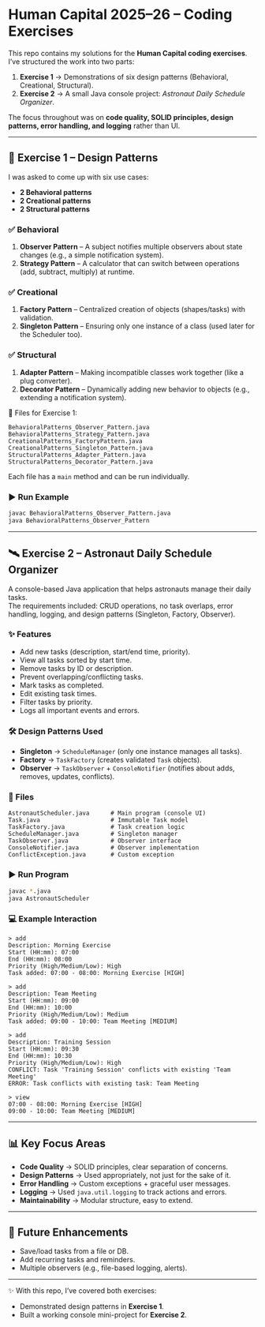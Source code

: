 # Human Capital 2025–26 – Coding Exercises

This repo contains my solutions for the **Human Capital coding exercises**.  
I’ve structured the work into two parts:  

1. **Exercise 1** → Demonstrations of six design patterns (Behavioral, Creational, Structural).  
2. **Exercise 2** → A small Java console project: *Astronaut Daily Schedule Organizer*.  

The focus throughout was on **code quality, SOLID principles, design patterns, error handling, and logging** rather than UI.

---

## 🚀 Exercise 1 – Design Patterns

I was asked to come up with six use cases:  

- **2 Behavioral patterns**  
- **2 Creational patterns**  
- **2 Structural patterns**  

### ✅ Behavioral
1. **Observer Pattern** – A subject notifies multiple observers about state changes (e.g., a simple notification system).  
2. **Strategy Pattern** – A calculator that can switch between operations (add, subtract, multiply) at runtime.  

### ✅ Creational
1. **Factory Pattern** – Centralized creation of objects (shapes/tasks) with validation.  
2. **Singleton Pattern** – Ensuring only one instance of a class (used later for the Scheduler too).  

### ✅ Structural
1. **Adapter Pattern** – Making incompatible classes work together (like a plug converter).  
2. **Decorator Pattern** – Dynamically adding new behavior to objects (e.g., extending a notification system).  

📂 Files for Exercise 1:
```
BehavioralPatterns_Observer_Pattern.java
BehavioralPatterns_Strategy_Pattern.java
CreationalPatterns_FactoryPattern.java
CreationalPatterns_Singleton_Pattern.java
StructuralPatterns_Adapter_Pattern.java
StructuralPatterns_Decorator_Pattern.java
```

Each file has a `main` method and can be run individually.

### ▶️ Run Example
```bash
javac BehavioralPatterns_Observer_Pattern.java
java BehavioralPatterns_Observer_Pattern
```

---

## 🛰️ Exercise 2 – Astronaut Daily Schedule Organizer

A console-based Java application that helps astronauts manage their daily tasks.  
The requirements included: CRUD operations, no task overlaps, error handling, logging, and design patterns (Singleton, Factory, Observer).

### ✨ Features
- Add new tasks (description, start/end time, priority).  
- View all tasks sorted by start time.  
- Remove tasks by ID or description.  
- Prevent overlapping/conflicting tasks.  
- Mark tasks as completed.  
- Edit existing task times.  
- Filter tasks by priority.  
- Logs all important events and errors.  

### 🛠️ Design Patterns Used
- **Singleton** → `ScheduleManager` (only one instance manages all tasks).  
- **Factory** → `TaskFactory` (creates validated `Task` objects).  
- **Observer** → `TaskObserver` + `ConsoleNotifier` (notifies about adds, removes, updates, conflicts).  

### 📂 Files
```
AstronautScheduler.java      # Main program (console UI)
Task.java                    # Immutable Task model
TaskFactory.java             # Task creation logic
ScheduleManager.java         # Singleton manager
TaskObserver.java            # Observer interface
ConsoleNotifier.java         # Observer implementation
ConflictException.java       # Custom exception
```

### ▶️ Run Program
```bash
javac *.java
java AstronautScheduler
```

### 💻 Example Interaction
```
> add
Description: Morning Exercise
Start (HH:mm): 07:00
End (HH:mm): 08:00
Priority (High/Medium/Low): High
Task added: 07:00 - 08:00: Morning Exercise [HIGH]

> add
Description: Team Meeting
Start (HH:mm): 09:00
End (HH:mm): 10:00
Priority (High/Medium/Low): Medium
Task added: 09:00 - 10:00: Team Meeting [MEDIUM]

> add
Description: Training Session
Start (HH:mm): 09:30
End (HH:mm): 10:30
Priority (High/Medium/Low): High
CONFLICT: Task 'Training Session' conflicts with existing 'Team Meeting'
ERROR: Task conflicts with existing task: Team Meeting

> view
07:00 - 08:00: Morning Exercise [HIGH]
09:00 - 10:00: Team Meeting [MEDIUM]
```

---

## 📊 Key Focus Areas

- **Code Quality** → SOLID principles, clear separation of concerns.  
- **Design Patterns** → Used appropriately, not just for the sake of it.  
- **Error Handling** → Custom exceptions + graceful user messages.  
- **Logging** → Used `java.util.logging` to track actions and errors.  
- **Maintainability** → Modular structure, easy to extend.  

---

## 🚧 Future Enhancements
- Save/load tasks from a file or DB.  
- Add recurring tasks and reminders.  
- Multiple observers (e.g., file-based logging, alerts).  

---

✨ With this repo, I’ve covered both exercises:  
- Demonstrated design patterns in **Exercise 1**.  
- Built a working console mini-project for **Exercise 2**.  
